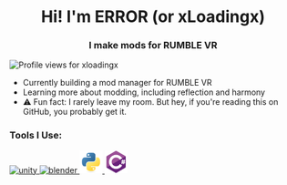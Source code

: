 <h1 align="center">Hi! I'm ERROR (or xLoadingx)</h1>
<h3 align="center">I make mods for RUMBLE VR</h3>

<p align="left">
  <img src="https://komarev.com/ghpvc/?username=xloadingx&label=Profile%20views&color=0e75b6&style=flat" alt="Profile views for xloadingx" />
</p>

- Currently building a mod manager for RUMBLE VR  
- Learning more about modding, including reflection and harmony
- ⚠️ Fun fact: I rarely leave my room. But hey, if you're reading this on GitHub, you probably get it.  

<h3 align="left">Tools I Use:</h3>
<p align="left">
  <a href="https://unity.com/" target="_blank" rel="noreferrer">
    <img src="https://www.vectorlogo.zone/logos/unity3d/unity3d-icon.svg" alt="unity" width="40" height="40"/>
  </a>
  <a href="https://www.blender.org/" target="_blank" rel="noreferrer">
    <img src="https://download.blender.org/branding/community/blender_community_badge_white.svg" alt="blender" width="40" height="40"/>
  </a>
  <a href="https://www.python.org" target="_blank" rel="noreferrer">
    <img src="https://raw.githubusercontent.com/devicons/devicon/master/icons/python/python-original.svg" alt="python" width="40" height="40"/>
  </a>
  <a href="https://learn.microsoft.com/en-us/dotnet/csharp/" target="_blank" rel="noreferrer">
    <img src="https://raw.githubusercontent.com/devicons/devicon/master/icons/csharp/csharp-original.svg" alt="csharp" width="40" height="40"/>
  </a>
</p>
